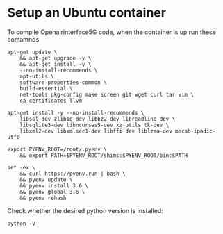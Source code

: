 # Setup an Ubuntu container

To compile Openairinterface5G code, when the container is up run these comamnds

```
apt-get update \
    && apt-get upgrade -y \
    && apt-get install -y \
    --no-install-recommends \
    apt-utils \
    software-properties-common \
    build-essential \
    net-tools pkg-config make screen git wget curl tar vim \
    ca-certificates llvm
```

```
apt-get install -y --no-install-recommends \
    libssl-dev zlib1g-dev libbz2-dev libreadline-dev \
    libsqlite3-dev libncurses5-dev xz-utils tk-dev \
    libxml2-dev libxmlsec1-dev libffi-dev liblzma-dev mecab-ipadic-utf8
```

```
export PYENV_ROOT=/root/.pyenv \
    && export PATH=$PYENV_ROOT/shims:$PYENV_ROOT/bin:$PATH
```

```
set -ex \
    && curl https://pyenv.run | bash \
    && pyenv update \
    && pyenv install 3.6 \
    && pyenv global 3.6 \
    && pyenv rehash
```

Check whether the desired python version is installed:
```
python -V
```
